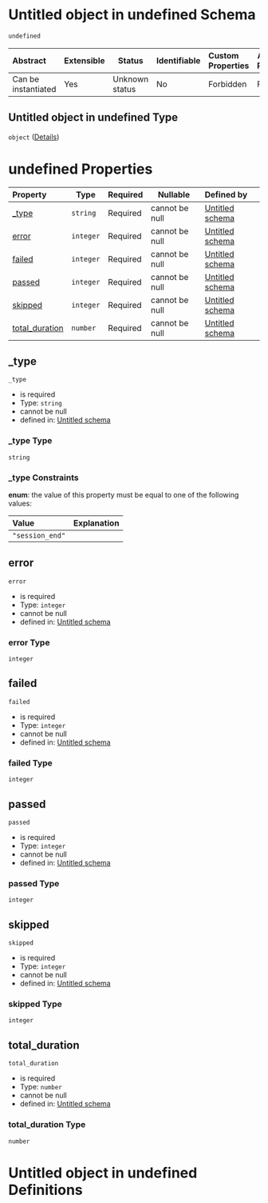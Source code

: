# Untitled object in undefined Schema

```txt
undefined
```




| Abstract            | Extensible | Status         | Identifiable | Custom Properties | Additional Properties | Access Restrictions | Defined In                                                                             |
| :------------------ | ---------- | -------------- | ------------ | :---------------- | --------------------- | ------------------- | -------------------------------------------------------------------------------------- |
| Can be instantiated | Yes        | Unknown status | No           | Forbidden         | Forbidden             | none                | [session_end.schema.json](../../../out/session_end.schema.json "open original schema") |

## Untitled object in undefined Type

`object` ([Details](session_end.md))

# undefined Properties

| Property                          | Type      | Required | Nullable       | Defined by                                                                                         |
| :-------------------------------- | --------- | -------- | -------------- | :------------------------------------------------------------------------------------------------- |
| [\_type](#_type)                  | `string`  | Required | cannot be null | [Untitled schema](session_end-properties-_type.md "undefined#/properties/\_type")                  |
| [error](#error)                   | `integer` | Required | cannot be null | [Untitled schema](session_end-properties-error.md "undefined#/properties/error")                   |
| [failed](#failed)                 | `integer` | Required | cannot be null | [Untitled schema](session_end-properties-failed.md "undefined#/properties/failed")                 |
| [passed](#passed)                 | `integer` | Required | cannot be null | [Untitled schema](session_end-properties-passed.md "undefined#/properties/passed")                 |
| [skipped](#skipped)               | `integer` | Required | cannot be null | [Untitled schema](session_end-properties-skipped.md "undefined#/properties/skipped")               |
| [total_duration](#total_duration) | `number`  | Required | cannot be null | [Untitled schema](session_end-properties-total_duration.md "undefined#/properties/total_duration") |

## \_type




`_type`

-   is required
-   Type: `string`
-   cannot be null
-   defined in: [Untitled schema](session_end-properties-_type.md "undefined#/properties/\_type")

### \_type Type

`string`

### \_type Constraints

**enum**: the value of this property must be equal to one of the following values:

| Value           | Explanation |
| :-------------- | ----------- |
| `"session_end"` |             |

## error




`error`

-   is required
-   Type: `integer`
-   cannot be null
-   defined in: [Untitled schema](session_end-properties-error.md "undefined#/properties/error")

### error Type

`integer`

## failed




`failed`

-   is required
-   Type: `integer`
-   cannot be null
-   defined in: [Untitled schema](session_end-properties-failed.md "undefined#/properties/failed")

### failed Type

`integer`

## passed




`passed`

-   is required
-   Type: `integer`
-   cannot be null
-   defined in: [Untitled schema](session_end-properties-passed.md "undefined#/properties/passed")

### passed Type

`integer`

## skipped




`skipped`

-   is required
-   Type: `integer`
-   cannot be null
-   defined in: [Untitled schema](session_end-properties-skipped.md "undefined#/properties/skipped")

### skipped Type

`integer`

## total_duration




`total_duration`

-   is required
-   Type: `number`
-   cannot be null
-   defined in: [Untitled schema](session_end-properties-total_duration.md "undefined#/properties/total_duration")

### total_duration Type

`number`

# Untitled object in undefined Definitions
